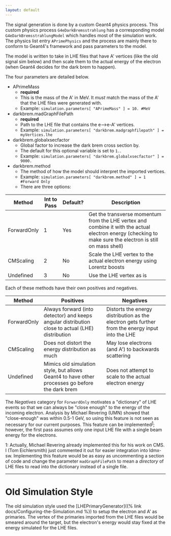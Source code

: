 ```yaml
---
layout: default
---
```


The signal generation is done by a custom Geant4 physics process. This custom physics process `G4eDarkBremsstrahlung` has a corresponding model `G4eDarkBremsstrahlungModel` which handles most of the simulation work. The physics list entry `APrimePhysics` and the process are mainly there to conform to Geant4's framework and pass parameters to the model.

The model is written to take in LHE files that have A' vertices (like the old signal sim below) and then scale them to the actual energy of the electron (when Geant4 decides for the dark brem to happen).

The four parameters are detailed below.

- APrimeMass
  - **required**
  - This is the mass of the A' in MeV. It _must_ match the mass of the A' that the LHE files were generated with.
  - Example: `simulation.parameters[ "APrimeMass" ] = 10. #MeV`
- darkbrem.madGraphFilePath
  - **required**
  - Path to the LHE file that contains the e-->e-A' vertices.
  - Example: `simulation.parameters[ "darkbrem.madgraphfilepath" ] = myVertices.lhe`
- darkbrem.globalxsecfactor
  - Global factor to increase the dark brem cross section by.
  - The default for this optional variable is set to `1.`.
  - Example: `simulation.parameters[ "darkbrem.globalxsecfactor" ] = 9000.`
- darkbrem.method
  - The method of how the model should interpret the imported vertices.
  - Example: `simulation.parameters[ "darkbrem.method" ] = 1 #Forward Only`
  - There are three options:

Method | Int to Pass | Default? | Description
--- | --- | --- | ---
ForwardOnly | 1 | Yes | Get the transverse momentum from the LHE vertex and combine it with the actual electron energy (checking to make sure the electron is still on mass shell)
CMScaling | 2 | No | Scale the LHE vertex to the actual electron energy using Lorentz boosts
Undefined | 3 | No | Use the LHE vertex as is

Each of these methods have their own positives and negatives.

Method | Positives | Negatives
--- | --- | ---
ForwardOnly | Always forward (into detector) and keeps angular distribution close to actual (LHE) distribution | Distorts the energy distribution as the electron gets further from the energy input into the LHE
CMScaling | Does not distort the energy distribution as much | May lose electrons (and A') to backwards scattering
Undefined | Mimics old simulation style, but allows Geant4 to have other processes go before the dark brem | Does not attempt to scale to the actual electron energy

The _Negatives_ category for `ForwardOnly` motivates a "dictionary" of LHE events so that we can always be "close enough" to the energy of the incoming electron. Analysis by Michael Revering (UMN) showed that "close-enough" was within 0.5-1 GeV, so using this feature is not seen as necessary for our current purposes. This feature can be implemented<sup>[1](#technical)</sup>; however, the first pass assumes only one input LHE file with a single beam energy for the electrons. 

<a name="technical">1</a>: Actually, Michael Revering already implemented this for his work on CMS. I (Tom Eichlersmith) just commented it out for easier integration into ldmx-sw. Implementing this feature would be as easy as uncommenting a section of code and change the parameter `madGraphFilePath` to mean a _directory_ of LHE files to read into the dictionary instead of a single file.

---
# Old Simulation Style

The old simulation style used the [LHEPrimaryGenerator]({% link docs/Configuring-the-Simulation.md %}) to setup the electron and A' as primaries. The vertex of the primaries imported from the LHE files would be smeared around the target, but the electron's energy would stay fixed at the energy simulated for the LHE files.

